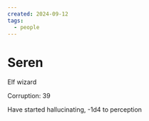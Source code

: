 ```yaml
---
created: 2024-09-12
tags:
  - people
---
```


# Seren
Elf wizard

Corruption: 39

Have started hallucinating, -1d4 to perception